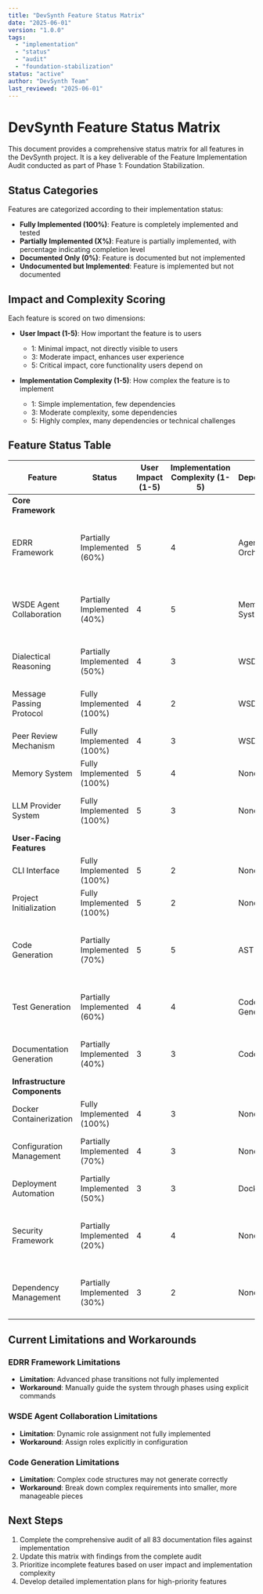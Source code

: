 ```yaml
---
title: "DevSynth Feature Status Matrix"
date: "2025-06-01"
version: "1.0.0"
tags:
  - "implementation"
  - "status"
  - "audit"
  - "foundation-stabilization"
status: "active"
author: "DevSynth Team"
last_reviewed: "2025-06-01"
---
```


# DevSynth Feature Status Matrix

This document provides a comprehensive status matrix for all features in the DevSynth project. It is a key deliverable of the Feature Implementation Audit conducted as part of Phase 1: Foundation Stabilization.

## Status Categories

Features are categorized according to their implementation status:

- **Fully Implemented (100%)**: Feature is completely implemented and tested
- **Partially Implemented (X%)**: Feature is partially implemented, with percentage indicating completion level
- **Documented Only (0%)**: Feature is documented but not implemented
- **Undocumented but Implemented**: Feature is implemented but not documented

## Impact and Complexity Scoring

Each feature is scored on two dimensions:

- **User Impact (1-5)**: How important the feature is to users
  - 1: Minimal impact, not directly visible to users
  - 3: Moderate impact, enhances user experience
  - 5: Critical impact, core functionality users depend on

- **Implementation Complexity (1-5)**: How complex the feature is to implement
  - 1: Simple implementation, few dependencies
  - 3: Moderate complexity, some dependencies
  - 5: Highly complex, many dependencies or technical challenges

## Feature Status Table

| Feature | Status | User Impact (1-5) | Implementation Complexity (1-5) | Dependencies | Owner | Notes |
|---------|--------|-------------------|--------------------------------|--------------|-------|-------|
| **Core Framework** |
| EDRR Framework | Partially Implemented (60%) | 5 | 4 | Agent Orchestration | | Core phase transitions implemented, advanced features pending |
| WSDE Agent Collaboration | Partially Implemented (40%) | 4 | 5 | Memory System | | Basic collaboration working, advanced features pending |
| Dialectical Reasoning | Partially Implemented (50%) | 4 | 3 | WSDE Model | | Framework defined, implementation in progress |
| Message Passing Protocol | Fully Implemented (100%) | 4 | 2 | WSDE Model | | Enables structured agent communication |
| Peer Review Mechanism | Fully Implemented (100%) | 4 | 3 | WSDE Model | | Systematic review of agent outputs |
| Memory System | Fully Implemented (100%) | 5 | 4 | None | | Complete with ChromaDB integration |
| LLM Provider System | Fully Implemented (100%) | 5 | 3 | None | | Multiple backend support implemented |
| **User-Facing Features** |
| CLI Interface | Fully Implemented (100%) | 5 | 2 | None | | All commands implemented and tested |
| Project Initialization | Fully Implemented (100%) | 5 | 2 | None | | Complete with configuration options |
| Code Generation | Partially Implemented (70%) | 5 | 5 | AST Analysis | | Basic generation working, advanced features pending |
| Test Generation | Partially Implemented (60%) | 4 | 4 | Code Generation | | Unit test generation working, integration tests pending |
| Documentation Generation | Partially Implemented (40%) | 3 | 3 | Code Analysis | | Basic documentation generation implemented |
| **Infrastructure Components** |
| Docker Containerization | Fully Implemented (100%) | 4 | 3 | None | | Dockerfile and Compose provided |
| Configuration Management | Partially Implemented (70%) | 4 | 3 | None | | Environment-specific templates available |
| Deployment Automation | Partially Implemented (50%) | 3 | 3 | Docker | | Basic Docker Compose workflows |
| Security Framework | Partially Implemented (20%) | 4 | 4 | None | | Basic authentication, authorization, and sanitization utilities added |
| Dependency Management | Partially Implemented (30%) | 3 | 2 | None | | Basic management implemented, optimization pending |

## Current Limitations and Workarounds

### EDRR Framework Limitations
- **Limitation**: Advanced phase transitions not fully implemented
- **Workaround**: Manually guide the system through phases using explicit commands

### WSDE Agent Collaboration Limitations
- **Limitation**: Dynamic role assignment not fully implemented
- **Workaround**: Assign roles explicitly in configuration

### Code Generation Limitations
- **Limitation**: Complex code structures may not generate correctly
- **Workaround**: Break down complex requirements into smaller, more manageable pieces

## Next Steps

1. Complete the comprehensive audit of all 83 documentation files against implementation
2. Update this matrix with findings from the complete audit
3. Prioritize incomplete features based on user impact and implementation complexity
4. Develop detailed implementation plans for high-priority features
